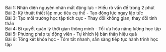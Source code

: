 Bài 1: Nhận diện nguyên nhân mất động lực - Hiểu rõ vấn đề trong 2 phút  
Bài 2: Kỹ thuật thiết lập mục tiêu cụ thể - Tạo động lực ngay lập tức  
Bài 3: Tạo môi trường học tập tích cực - Thay đổi không gian, thay đổi tinh thần  
Bài 4: Bí quyết quản lý thời gian thông minh - Tối ưu hóa năng lượng học tập  
Bài 5: Phương pháp tự động viên - Tự khích lệ bản thân hiệu quả  
Bài 6: Tổng kết khóa học - Tóm tắt nhanh, sẵn sàng tiếp tục hành trình học tập